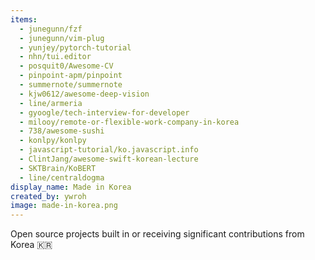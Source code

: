 ```yaml
---
items:
  - junegunn/fzf
  - junegunn/vim-plug
  - yunjey/pytorch-tutorial
  - nhn/tui.editor
  - posquit0/Awesome-CV
  - pinpoint-apm/pinpoint
  - summernote/summernote
  - kjw0612/awesome-deep-vision
  - line/armeria
  - gyoogle/tech-interview-for-developer
  - milooy/remote-or-flexible-work-company-in-korea
  - 738/awesome-sushi
  - konlpy/konlpy
  - javascript-tutorial/ko.javascript.info
  - ClintJang/awesome-swift-korean-lecture
  - SKTBrain/KoBERT
  - line/centraldogma
display_name: Made in Korea
created_by: ywroh
image: made-in-korea.png
---
```


Open source projects built in or receiving significant contributions from Korea :kr:

